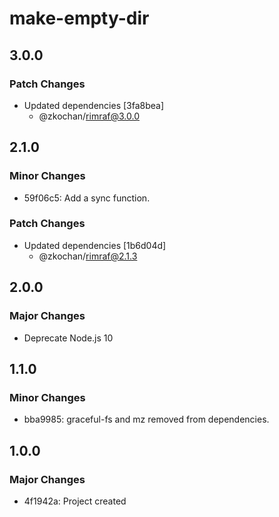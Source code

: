 # make-empty-dir

## 3.0.0

### Patch Changes

- Updated dependencies [3fa8bea]
  - @zkochan/rimraf@3.0.0

## 2.1.0

### Minor Changes

- 59f06c5: Add a sync function.

### Patch Changes

- Updated dependencies [1b6d04d]
  - @zkochan/rimraf@2.1.3

## 2.0.0

### Major Changes

- Deprecate Node.js 10

## 1.1.0

### Minor Changes

- bba9985: graceful-fs and mz removed from dependencies.

## 1.0.0

### Major Changes

- 4f1942a: Project created
